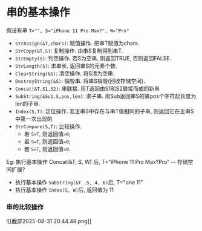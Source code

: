 # 串的基本操作

假设有串 `T="", S="iPhone 11 Pro Max?", W="Pro"`

- `StrAssign(&T,chars)`: 赋值操作. 把串T赋值为chars.
- `StrCopy(&T,S)`: 复制操作. 由串S复制得到串T.
- `StrEmpty(S)`: 判空操作. 若S为空串, 则返回TRUE, 否则返回FALSE.
- `StrLength(S)`: 求串长. 返回串S的元素个数.
- `ClearString(&S)`: 清空操作. 将S清为空串.
- `DestroyString(&S)`: 销毁串. 将串S销毁(回收存储空间).
- `Concat(&T,S1,S2)`: 串联接. 用T返回由S1和S2联接而成的新串
- `SubString(&Sub,S,pos,len)`: 求子串. 用Sub返回串S的第pos个字符起长度为len的子串.
- `Index(S,T)`: 定位操作. 若主串S中存在与串T值相同的子串, 则返回它在主串S中第一次出现的
- `StrCompare(S,T)`: 比较操作.
  - 若 `S>T`, 则返回值`>0`;
  - 若 `S=T`, 则返回值`=0`;
  - 若 `S<T`, 则返回值`<0`.

Eg: 执行基本操作 Concat(&T, S, W) 后, T="iPhone 11 Pro Max?Pro" -- 存储空间扩展?

- 执行基本操作 `SubString(&T ,S, 4, 6)`后, T="one 11"
- 执行基本操作 `Index(S, W)`后, 返回值为 11

### 串的比较操作

![[截屏2025-08-31 20.44.48.png]]